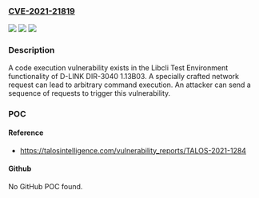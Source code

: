 ### [CVE-2021-21819](https://cve.mitre.org/cgi-bin/cvename.cgi?name=CVE-2021-21819)
![](https://img.shields.io/static/v1?label=Product&message=D-Link&color=blue)
![](https://img.shields.io/static/v1?label=Version&message=n%2Fa&color=blue)
![](https://img.shields.io/static/v1?label=Vulnerability&message=OS%20command%20injection&color=brighgreen)

### Description

A code execution vulnerability exists in the Libcli Test Environment functionality of D-LINK DIR-3040 1.13B03. A specially crafted network request can lead to arbitrary command execution. An attacker can send a sequence of requests to trigger this vulnerability.

### POC

#### Reference
- https://talosintelligence.com/vulnerability_reports/TALOS-2021-1284

#### Github
No GitHub POC found.

